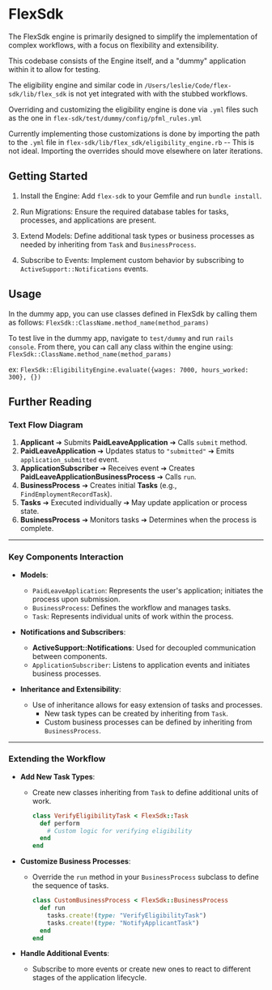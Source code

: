# FlexSdk
The FlexSdk engine is primarily designed to simplify the implementation of complex workflows, with a focus on flexibility and extensibility.

This codebase consists of the Engine itself, and a "dummy" application within it to allow for testing.

The eligibility engine and similar code in `/Users/leslie/Code/flex-sdk/lib/flex_sdk` is not yet integrated with with the stubbed workflows.

Overriding and customizing the eligibility engine is done via `.yml` files such as the one in `flex-sdk/test/dummy/config/pfml_rules.yml`

Currently implementing those customizations is done by importing the path to the `.yml` file in `flex-sdk/lib/flex_sdk/eligibility_engine.rb` -- This is not ideal. Importing the overrides should move elsewhere on later iterations.

## Getting Started

1. Install the Engine: Add `flex-sdk` to your Gemfile and run `bundle install`.

2. Run Migrations: Ensure the required database tables for tasks, processes, and applications are present.

3. Extend Models: Define additional task types or business processes as needed by inheriting from `Task` and `BusinessProcess`.

4. Subscribe to Events: Implement custom behavior by subscribing to `ActiveSupport::Notifications` events.

## Usage
In the dummy app, you can use classes defined in FlexSdk by calling them as follows:
`FlexSdk::ClassName.method_name(method_params)`

To test live in the dummy app, navigate to `test/dummy` and run `rails console`. From there, you can call any class within the engine using:
`FlexSdk::ClassName.method_name(method_params)`

ex: `FlexSdk::EligibilityEngine.evaluate({wages: 7000, hours_worked: 300}, {})`

## Further Reading
### Text Flow Diagram 

1. **Applicant** ➔ Submits **PaidLeaveApplication** ➔ Calls `submit` method.
2. **PaidLeaveApplication** ➔ Updates status to `"submitted"` ➔ Emits `application_submitted` event.
3. **ApplicationSubscriber** ➔ Receives event ➔ Creates **PaidLeaveApplicationBusinessProcess** ➔ Calls `run`.
4. **BusinessProcess** ➔ Creates initial **Tasks** (e.g., `FindEmploymentRecordTask`).
5. **Tasks** ➔ Executed individually ➔ May update application or process state.
6. **BusinessProcess** ➔ Monitors tasks ➔ Determines when the process is complete.

---

### Key Components Interaction

- **Models**:
  - `PaidLeaveApplication`: Represents the user's application; initiates the process upon submission.
  - `BusinessProcess`: Defines the workflow and manages tasks.
  - `Task`: Represents individual units of work within the process.

- **Notifications and Subscribers**:
  - **ActiveSupport::Notifications**: Used for decoupled communication between components.
  - `ApplicationSubscriber`: Listens to application events and initiates business processes.

- **Inheritance and Extensibility**:
  - Use of inheritance allows for easy extension of tasks and processes.
    - New task types can be created by inheriting from `Task`.
    - Custom business processes can be defined by inheriting from `BusinessProcess`.

---

### Extending the Workflow

- **Add New Task Types**:
  - Create new classes inheriting from `Task` to define additional units of work.
    ```ruby
    class VerifyEligibilityTask < FlexSdk::Task
      def perform
        # Custom logic for verifying eligibility
      end
    end
    ```

- **Customize Business Processes**:
  - Override the `run` method in your `BusinessProcess` subclass to define the sequence of tasks.
    ```ruby
    class CustomBusinessProcess < FlexSdk::BusinessProcess
      def run
        tasks.create!(type: "VerifyEligibilityTask")
        tasks.create!(type: "NotifyApplicantTask")
      end
    end
    ```

- **Handle Additional Events**:
  - Subscribe to more events or create new ones to react to different stages of the application lifecycle.
